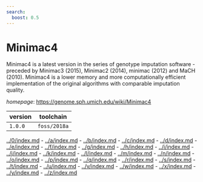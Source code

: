 ```yaml
---
search:
  boost: 0.5
---
```

# Minimac4

Minimac4 is a latest version in the series of genotype imputation software  - preceded by Minimac3 (2015), Minimac2 (2014), minimac (2012) and MaCH (2010).  Minimac4 is a lower memory and more computationally efficient implementation  of the original algorithms with comparable imputation quality.

*homepage*: <https://genome.sph.umich.edu/wiki/Minimac4>

version | toolchain
--------|----------
``1.0.0`` | ``foss/2018a``

[../0/index.md](0) - [../a/index.md](a) - [../b/index.md](b) - [../c/index.md](c) - [../d/index.md](d) - [../e/index.md](e) - [../f/index.md](f) - [../g/index.md](g) - [../h/index.md](h) - [../i/index.md](i) - [../j/index.md](j) - [../k/index.md](k) - [../l/index.md](l) - [../m/index.md](m) - [../n/index.md](n) - [../o/index.md](o) - [../p/index.md](p) - [../q/index.md](q) - [../r/index.md](r) - [../s/index.md](s) - [../t/index.md](t) - [../u/index.md](u) - [../v/index.md](v) - [../w/index.md](w) - [../x/index.md](x) - [../y/index.md](y) - [../z/index.md](z)

